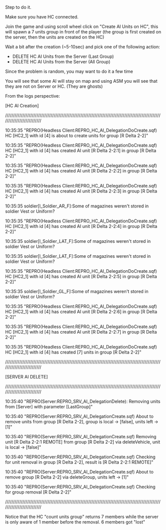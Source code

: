 Step to do it.
 
Make sure you have HC connected.
 
Join the game and using scroll wheel click on "Create AI Units on HC", this will spawn a 7 units group in front of the player (the group is first created on the server, then the units are created on the HC)

Wait a bit after the creation (~5-10sec) and pick one of the following action:
- DELETE HC AI Units from the Server (Last Group)
- DELETE HC AI Units from the Server (All Group)

Since the problem is random, you may want to do it a few time

You will see that some AI will stay on map and using ASM you will see that they are not on Server or HC. (They are ghosts)

From the logs perspective:

[HC AI Creation]

//////////////////////////////////////////////////////////////////////////////////////////////////////////////////////////

10:35:35 "REPRO(Headless Client:REPRO_HC_AI_DelegationDoCreate.sqf) HC [HC2_1] with id [4] is about to create units for group [R Delta 2-2]"

10:35:35 "REPRO(Headless Client:REPRO_HC_AI_DelegationDoCreate.sqf) HC [HC2_1] with id [4] has created AI unit [R Delta 2-2:1] in group [R Delta 2-2]"

10:35:35 "REPRO(Headless Client:REPRO_HC_AI_DelegationDoCreate.sqf) HC [HC2_1] with id [4] has created AI unit [R Delta 2-2:2] in group [R Delta 2-2]"

10:35:35 "REPRO(Headless Client:REPRO_HC_AI_DelegationDoCreate.sqf) HC [HC2_1] with id [4] has created AI unit [R Delta 2-2:3] in group [R Delta 2-2]"

10:35:35 soldier[I_Soldier_AR_F]:Some of magazines weren't stored in soldier Vest or Uniform?

10:35:35 "REPRO(Headless Client:REPRO_HC_AI_DelegationDoCreate.sqf) HC [HC2_1] with id [4] has created AI unit [R Delta 2-2:4] in group [R Delta 2-2]"

10:35:35 soldier[I_Soldier_LAT_F]:Some of magazines weren't stored in soldier Vest or Uniform?

10:35:35 soldier[I_Soldier_LAT_F]:Some of magazines weren't stored in soldier Vest or Uniform?

10:35:35 "REPRO(Headless Client:REPRO_HC_AI_DelegationDoCreate.sqf) HC [HC2_1] with id [4] has created AI unit [R Delta 2-2:5] in group [R Delta 2-2]"

10:35:35 soldier[I_Soldier_GL_F]:Some of magazines weren't stored in soldier Vest or Uniform?

10:35:35 "REPRO(Headless Client:REPRO_HC_AI_DelegationDoCreate.sqf) HC [HC2_1] with id [4] has created AI unit [R Delta 2-2:6] in group [R Delta 2-2]"

10:35:35 "REPRO(Headless Client:REPRO_HC_AI_DelegationDoCreate.sqf) HC [HC2_1] with id [4] has created AI unit [R Delta 2-2:7] in group [R Delta 2-2]"

10:35:35 "REPRO(Headless Client:REPRO_HC_AI_DelegationDoCreate.sqf) HC [HC2_1] with id [4] has created [7] units in group [R Delta 2-2]"

//////////////////////////////////////////////////////////////////////////////////////////////////////////////////////////

[SERVER AI DELETE]

//////////////////////////////////////////////////////////////////////////////////////////////////////////////////////////

10:35:40 "REPRO(Server:REPRO_SRV_AI_DelegationDelete): Removing units from [Server] with parameter [LastGroup]"

10:35:40 "REPRO(Server:REPRO_SRV_AI_DelegationCreate.sqf) About to remove units from group [R Delta 2-2], group is local -> [false], units left -> [1]"

10:35:40 "REPRO(Server:REPRO_SRV_AI_DelegationCreate.sqf) Removing unit [R Delta 2-2:1 REMOTE] from group [R Delta 2-2] via deleteVehicle, unit is local -> [false]"

10:35:40 "REPRO(Server:REPRO_SRV_AI_DelegationCreate.sqf) Checking for unit removal in group [R Delta 2-2], result is [R Delta 2-2:1 REMOTE]"

10:35:40 "REPRO(Server:REPRO_SRV_AI_DelegationCreate.sqf) About to remove group [R Delta 2-2] via deleteGroup, units left -> [1]"

10:35:40 "REPRO(Server:REPRO_SRV_AI_DelegationCreate.sqf) Checking for group removal [R Delta 2-2]"

//////////////////////////////////////////////////////////////////////////////////////////////////////////////////////////

Notice that the HC "count units group" returns 7 members while the server is only aware of 1 member before the removal. 6 members got "lost"
